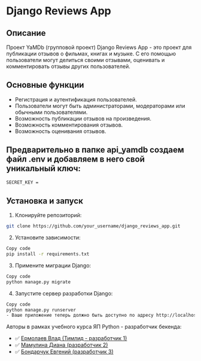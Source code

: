 # Django Reviews App

## Описание
Проект YaMDb (групповой проект)
Django Reviews App - это проект для публикации отзывов о фильмах, книгах и музыке. С его помощью пользователи могут делиться своими отзывами, оценивать и комментировать отзывы других пользователей.

## Основные функции

- Регистрация и аутентификация пользователей.
- Пользователи могут быть администраторами, модераторами или обычными пользователями.
- Возможность публикации отзывов на произведения.
- Возможность комментирования отзывов.
- Возможность оценивания отзывов.

## Предварительно в папке api_yamdb создаем файл .env и добавляем в него свой уникальный ключ:
```bash
SECRET_KEY =
```
## Установка и запуск


1. Клонируйте репозиторий:

```bash
git clone https://github.com/your_username/django_reviews_app.git
```

2.  Установите зависимости:

```bash
Copy code
pip install -r requirements.txt
```
3. Примените миграции Django:

```bash
Copy code
python manage.py migrate
```
4. Запустите сервер разработки Django:

```bash
Copy code
python manage.py runserver
- Ваше приложение теперь должно быть доступно по адресу http://localhost:8000.
```

Авторы в рамках учебного курса ЯП Python - разработчик бекенда:

- :white_check_mark: [Ермолаев Влад (Тимлид - разработчик 1)](https://github.com/VladErm91)
- :white_check_mark: [Мамулина Диана (разработчик 2)](https://github.com/DianaMamulyan)
- :white_check_mark: [Бондарчук Евгений (разработчик 3)](https://github.com/eugenebondarchuk)
